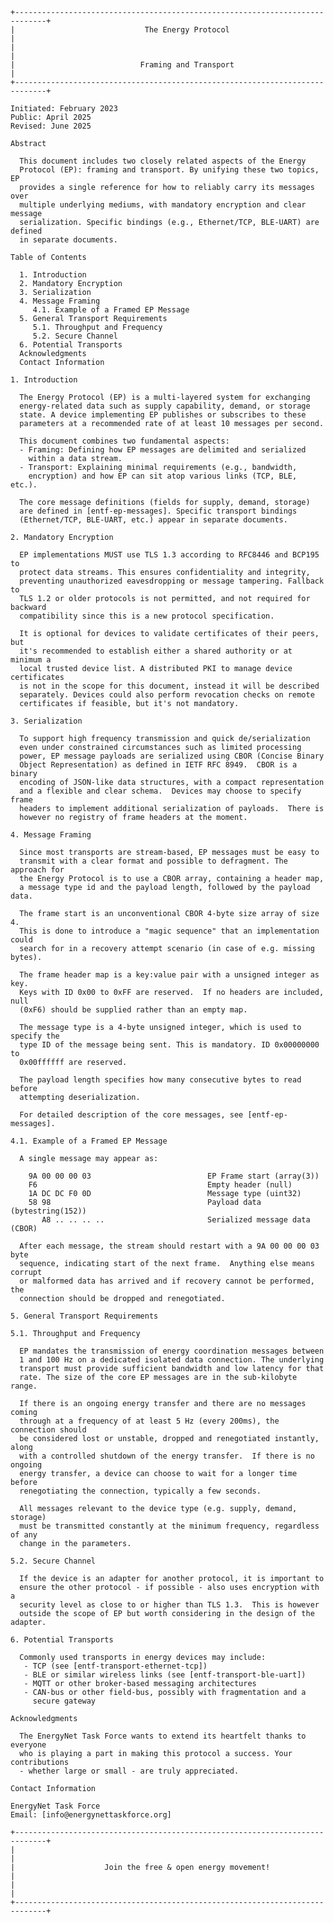 ﻿```
+-----------------------------------------------------------------------------+
|                             The Energy Protocol                             |
|                                                                             |
|                            Framing and Transport                            |
+-----------------------------------------------------------------------------+

Initiated: February 2023
Public: April 2025
Revised: June 2025

Abstract

  This document includes two closely related aspects of the Energy
  Protocol (EP): framing and transport. By unifying these two topics, EP
  provides a single reference for how to reliably carry its messages over
  multiple underlying mediums, with mandatory encryption and clear message
  serialization. Specific bindings (e.g., Ethernet/TCP, BLE-UART) are defined
  in separate documents.

Table of Contents

  1. Introduction
  2. Mandatory Encryption
  3. Serialization
  4. Message Framing
     4.1. Example of a Framed EP Message
  5. General Transport Requirements
     5.1. Throughput and Frequency
     5.2. Secure Channel
  6. Potential Transports
  Acknowledgments
  Contact Information

1. Introduction

  The Energy Protocol (EP) is a multi-layered system for exchanging
  energy-related data such as supply capability, demand, or storage
  state. A device implementing EP publishes or subscribes to these
  parameters at a recommended rate of at least 10 messages per second.

  This document combines two fundamental aspects:
  - Framing: Defining how EP messages are delimited and serialized
    within a data stream.
  - Transport: Explaining minimal requirements (e.g., bandwidth,
    encryption) and how EP can sit atop various links (TCP, BLE, etc.).

  The core message definitions (fields for supply, demand, storage)
  are defined in [entf-ep-messages]. Specific transport bindings
  (Ethernet/TCP, BLE-UART, etc.) appear in separate documents.

2. Mandatory Encryption

  EP implementations MUST use TLS 1.3 according to RFC8446 and BCP195 to
  protect data streams. This ensures confidentiality and integrity,
  preventing unauthorized eavesdropping or message tampering. Fallback to
  TLS 1.2 or older protocols is not permitted, and not required for backward
  compatibility since this is a new protocol specification.

  It is optional for devices to validate certificates of their peers, but
  it's recommended to establish either a shared authority or at minimum a
  local trusted device list. A distributed PKI to manage device certificates
  is not in the scope for this document, instead it will be described
  separately. Devices could also perform revocation checks on remote
  certificates if feasible, but it's not mandatory.

3. Serialization

  To support high frequency transmission and quick de/serialization
  even under constrained circumstances such as limited processing
  power, EP message payloads are serialized using CBOR (Concise Binary
  Object Representation) as defined in IETF RFC 8949.  CBOR is a binary
  encoding of JSON-like data structures, with a compact representation
  and a flexible and clear schema.  Devices may choose to specify frame
  headers to implement additional serialization of payloads.  There is
  however no registry of frame headers at the moment.

4. Message Framing

  Since most transports are stream-based, EP messages must be easy to
  transmit with a clear format and possible to defragment. The approach for
  the Energy Protocol is to use a CBOR array, containing a header map,
  a message type id and the payload length, followed by the payload data.

  The frame start is an unconventional CBOR 4-byte size array of size 4.
  This is done to introduce a "magic sequence" that an implementation could
  search for in a recovery attempt scenario (in case of e.g. missing bytes).

  The frame header map is a key:value pair with a unsigned integer as key.
  Keys with ID 0x00 to 0xFF are reserved.  If no headers are included, null
  (0xF6) should be supplied rather than an empty map.

  The message type is a 4-byte unsigned integer, which is used to specify the
  type ID of the message being sent. This is mandatory. ID 0x00000000 to
  0x00ffffff are reserved.

  The payload length specifies how many consecutive bytes to read before
  attempting deserialization.

  For detailed description of the core messages, see [entf-ep-messages].

4.1. Example of a Framed EP Message

  A single message may appear as:

    9A 00 00 00 03                          EP Frame start (array(3))
    F6                                      Empty header (null)
    1A DC DC F0 0D                          Message type (uint32)
    58 98                                   Payload data (bytestring(152))
       A8 .. .. .. ..                       Serialized message data (CBOR)

  After each message, the stream should restart with a 9A 00 00 00 03 byte
  sequence, indicating start of the next frame.  Anything else means corrupt
  or malformed data has arrived and if recovery cannot be performed, the
  connection should be dropped and renegotiated.

5. General Transport Requirements

5.1. Throughput and Frequency

  EP mandates the transmission of energy coordination messages between
  1 and 100 Hz on a dedicated isolated data connection. The underlying
  transport must provide sufficient bandwidth and low latency for that
  rate. The size of the core EP messages are in the sub-kilobyte range.
  
  If there is an ongoing energy transfer and there are no messages coming
  through at a frequency of at least 5 Hz (every 200ms), the connection should
  be considered lost or unstable, dropped and renegotiated instantly, along
  with a controlled shutdown of the energy transfer.  If there is no ongoing
  energy transfer, a device can choose to wait for a longer time before
  renegotiating the connection, typically a few seconds.

  All messages relevant to the device type (e.g. supply, demand, storage)
  must be transmitted constantly at the minimum frequency, regardless of any
  change in the parameters.

5.2. Secure Channel

  If the device is an adapter for another protocol, it is important to
  ensure the other protocol - if possible - also uses encryption with a
  security level as close to or higher than TLS 1.3.  This is however
  outside the scope of EP but worth considering in the design of the adapter.

6. Potential Transports

  Commonly used transports in energy devices may include:
   - TCP (see [entf-transport-ethernet-tcp])
   - BLE or similar wireless links (see [entf-transport-ble-uart])
   - MQTT or other broker-based messaging architectures
   - CAN-bus or other field-bus, possibly with fragmentation and a
     secure gateway

Acknowledgments

  The EnergyNet Task Force wants to extend its heartfelt thanks to everyone
  who is playing a part in making this protocol a success. Your contributions
  - whether large or small - are truly appreciated.

Contact Information

EnergyNet Task Force
Email: [info@energynettaskforce.org]

+-----------------------------------------------------------------------------+
|                                                                             |
|                    Join the free & open energy movement!                    |
|                                                                             |
+-----------------------------------------------------------------------------+
